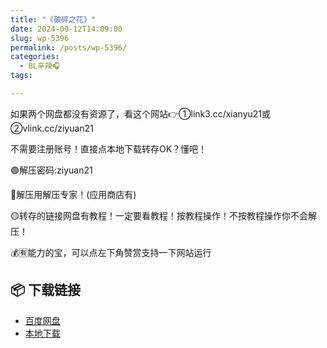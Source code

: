 ```yaml
---
title: "《破碎之花》"
date: 2024-09-12T14:09:00
slug: wp-5396
permalink: /posts/wp-5396/
categories:
  - BL辛辣🎧
tags:

---
```


如果两个网盘都没有资源了，看这个网站👉①link3.cc/xianyu21或②vlink.cc/ziyuan21

不需要注册账号！直接点本地下载转存OK？懂吧！

🟢解压密码:ziyuan21

🔵解压用解压专家！(应用商店有)

🟡转存的链接网盘有教程！一定要看教程！按教程操作！不按教程操作你不会解压！

💰🈶能力的宝，可以点左下角赞赏支持一下网站运行

## 📦 下载链接
- [百度网盘](https://blziyuan21.com/pay-download/5396?key=79cb9c6015&down_id=0)
- [本地下载](https://blziyuan21.com/pay-download/5396?key=79cb9c6015&down_id=1)

